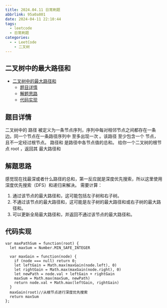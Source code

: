```yaml
---
title: 2024.04.11 日常刷题
abbrlink: 95a0a801
date: 2024-04-11 22:10:44
tags:
  - leetcode
  - 日常刷题
categories:
  - - LeetCode
    - 二叉树
---
```


<!-- @format -->

## 二叉树中的最大路径和

- [二叉树中的最大路径和](#二叉树中的最大路径和)
  - [题目详情](#题目详情)
  - [解题思路](#解题思路)
  - [代码实现](#代码实现)

<!--more-->

## 题目详情

二叉树中的 路径 被定义为一条节点序列，序列中每对相邻节点之间都存在一条边。同一个节点在一条路径序列中 至多出现一次 。该路径 至少包含一个 节点，且不一定经过根节点。
路径和 是路径中各节点值的总和。
给你一个二叉树的根节点 root ，返回其 最大路径和

## 解题思路

感觉现在找最深或者什么路径的总和，第一反应就是深度优先搜索，所以这里使用深度优先搜索（DFS）和递归来解决。
需要计算：

1. 通过该节点的最大路径和，这可能包括左子树和右子树。
2. 不通过该节点的最大路径和，这可能是左子树的最大路径和或右子树的最大路径和。
3. 可以更新全局最大路径和，并返回不通过该节点的最大路径和。

## 代码实现

```JS
var maxPathSum = function(root) {
  let maxSum = Number.MIN_SAFE_INTEGER

  var maxGain = function(node) {
    if (node === null) return 0;
    let leftGain = Math.max(maxGain(node.left), 0)
    let rightGain = Math.max(maxGain(node.right), 0)
    let newPath = node.val + leftGain + rightGain
    maxSum = Math.max(maxSum, newPath)
    return node.val + Math.max(leftGain, rightGain)
  }
  maxGain(root)//从根节点进行深度优先搜索
  return maxSum
};
```
